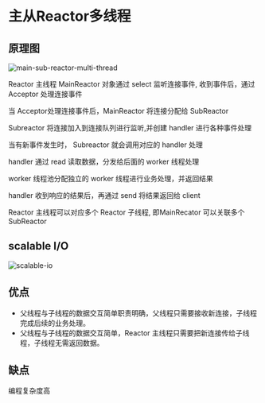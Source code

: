 # 主从Reactor多线程
## 原理图
![main-sub-reactor-multi-thread](/assets/main-sub-reactor-multi-thread.jpg)

Reactor 主线程 MainReactor 对象通过 select  监听连接事件,  收到事件后，通过 Acceptor 处理连接事件

当 Acceptor处理连接事件后，MainReactor 将连接分配给 SubReactor

Subreactor 将连接加入到连接队列进行监听,并创建 handler 进行各种事件处理

当有新事件发生时， Subreactor 就会调用对应的 handler 处理

handler 通过 read 读取数据，分发给后面的 worker 线程处理

worker 线程池分配独立的 worker 线程进行业务处理，并返回结果

handler 收到响应的结果后，再通过 send 将结果返回给 client

Reactor 主线程可以对应多个 Reactor 子线程,  即MainRecator 可以关联多个 SubReactor

## scalable I/O
![scalable-io](/assets/scalable-io.png)

## 优点
* 父线程与子线程的数据交互简单职责明确，父线程只需要接收新连接，子线程完成后续的业务处理。
* 父线程与子线程的数据交互简单，Reactor  主线程只需要把新连接传给子线程，子线程无需返回数据。

## 缺点
编程复杂度高
